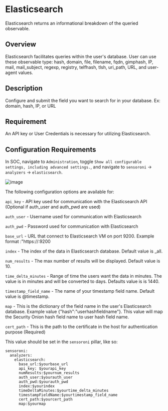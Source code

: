 # Elasticsearch
Elasticsearch returns an informational breakdown of the queried observable.

## Overview
Elasticsearch facilitates queries within the user's database. User can use these observable type: hash, domain, file, filename, fqdn, gimphash, IP, mail, mail_subject, regexp, registry, telfhash, tlsh, uri_path, URL, and user-agent values.

## Description
Configure and submit the field you want to search for in your database. Ex: domain, hash, IP, or URL

## Requirement
An API key or User Credentials is necessary for utilizing Elasticsearch.

## Configuration Requirements

In SOC, navigate to `Administration`, toggle `Show all configurable settings, including advanced settings.`, and navigate to `sensoroni` -> `analyzers` -> `elasticsearch`.

![image](https://github.com/RyHoa/securityonion/assets/129560634/31c612d3-39f8-4d9e-881b-210c87a56b50)


The following configuration options are available for:

``api_key`` - API key used for communication with the Elasticsearch API (Optional if auth_user and auth_pwd are used)

``auth_user`` - Username used for communication with Elasticsearch 

``auth_pwd`` - Password used for communication with Elasticsearch

``base_url`` - URL that connect to Elasticsearch VM on port 9200. Example format :"https://<your IP address>:9200

``index`` - The index of the data in Elasticsearch database. Default value is _all.

``num_results`` - The max number of results will be displayed. Default value is 10.

``time_delta_minutes`` - Range of time the users want the data in minutes. The value is in minutes and will be converted to days. Defaults value is is 1440.

``timestamp_field_name`` - The name of your timestamp field name. Default value is @timestamp.

``map`` - This is the dictionary of the field name in the user's Elasticsearch database. Example value {"hash":"userhashfieldname"}. This value will map the Security Onion hash field name to user hash field name.

``cert_path`` - This is the path to the certificate in the host for authentication purpose (Required)

This value should be set in the ``sensoroni`` pillar, like so:

```
sensoroni:
  analyzers:
    elasticsearch:
      base_url:$yourbase_url
      api_key: $yourapi_key
      numResults:$yournum_results
      auth_user:$yourauth_user
      auth_pwd:$yourauth_pwd
      index:$yourindex
      timeDeltaMinutes:$yourtime_delta_minutes
      timestampFieldName:$yourtimestamp_field_name
      cert_path:$yourcert_path
      map:$yourmap
```
